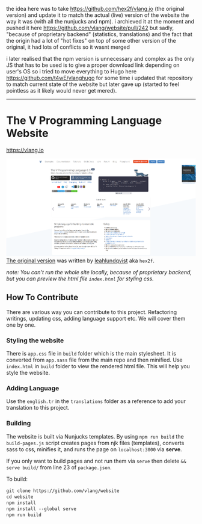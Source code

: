 the idea here was to take https://github.com/hex2f/vlang.io (the original version) and update it to match the actual (live) version of the website the way it was (with all the nunjucks and npm).
i archieved it at the moment and pushed it here https://github.com/vlang/website/pull/242
but sadly, "because of proprietary backend" (statistics, translations) and the fact that the origin had a lot of "hot fixes" on top of some other version of the original, it had lots of conflicts so it wasnt merged

i later realised that the npm version is unnecessary and complex as the only JS that has to be used is to give a proper download link depending on user's OS so i tried to move everything to Hugo here https://github.com/t4wE/vlanghugo
for some time i updated that repository to match current state of the website but later gave up (started to feel pointless as it likely would never get mered).

-----------------------------------------------------------------------------------------------------------------------------
# The V Programming Language Website

https://vlang.io

![Example](example.png)\
[The original version](https://github.com/hex2f/vlang.io) was written by [leahlundqvist](https://github.com/hex2f) aka ``hex2f``.

*note: You can't run the whole site locally, because of proprietary backend, but you can preview the html file `index.html` for styling css.*

## How To Contribute

There are various way you can contribute to this project. Refactoring writings, updating css, adding language support etc. We will cover them one by one.

### Styling the website

There is `app.css` file in ``build`` folder  which is the main stylesheet. It is converted from `app.sass` file from the main repo and then minified. Use `index.html` in ``build`` folder to view the rendered html file. This will help you style the website.

### Adding Language

Use the `english.tr` in the ``translations`` folder as a reference to add your translation to this project.

### Building

The website is built via Nunjucks templates. By using ``npm run build`` the ``build-pages.js`` script creates pages from njk files (templates), converts sass to css, minifies it, and runs the page on ``localhost:3000`` via **serve**.

If you only want to build pages and not run them via ``serve`` then delete ``&& serve build/`` from line 23 of ``package.json``.

To build:
```
git clone https://github.com/vlang/website
cd website
npm install
npm install --global serve
npm run build
```
